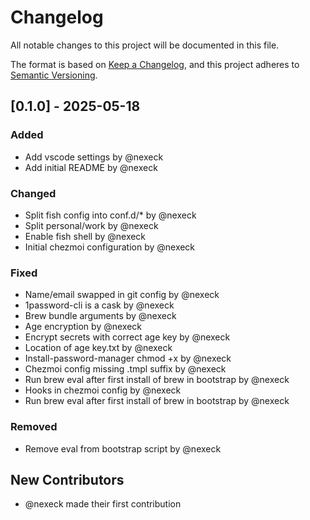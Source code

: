 # Changelog

All notable changes to this project will be documented in this file.

The format is based on [Keep a Changelog](https://keepachangelog.com/en/1.0.0/),
and this project adheres to [Semantic Versioning](https://semver.org/spec/v2.0.0.html).

## [0.1.0] - 2025-05-18

### Added
- Add vscode settings by @nexeck
- Add initial README by @nexeck

### Changed
- Split fish config into conf.d/* by @nexeck
- Split personal/work by @nexeck
- Enable fish shell by @nexeck
- Initial chezmoi configuration by @nexeck

### Fixed
- Name/email swapped in git config by @nexeck
- 1password-cli is a cask by @nexeck
- Brew bundle arguments by @nexeck
- Age encryption by @nexeck
- Encrypt secrets with correct age key by @nexeck
- Location of age key.txt by @nexeck
- Install-password-manager chmod +x by @nexeck
- Chezmoi config missing .tmpl suffix by @nexeck
- Run brew eval after first install of brew in bootstrap by @nexeck
- Hooks in chezmoi config by @nexeck
- Run brew eval after first install of brew in bootstrap by @nexeck

### Removed
- Remove eval from bootstrap script by @nexeck

## New Contributors
* @nexeck made their first contribution

<!-- generated by git-cliff -->
